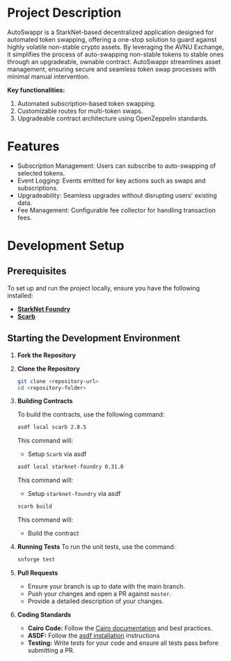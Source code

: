 # Project Description
AutoSwappr is a StarkNet-based decentralized application designed for automated token swapping, offering a one-stop solution to guard against highly volatile non-stable crypto assets. By leveraging the AVNU Exchange, it simplifies the process of auto-swapping non-stable tokens to stable ones through an upgradeable, ownable contract. AutoSwappr streamlines asset management, ensuring secure and seamless token swap processes with minimal manual intervention.

**Key functionalities:**
1. Automated subscription-based token swapping.
2. Customizable routes for multi-token swaps.
3. Upgradeable contract architecture using OpenZeppelin standards.



# Features
- Subscription Management: Users can subscribe to auto-swapping of selected tokens.
- Event Logging: Events emitted for key actions such as swaps and subscriptions.
- Upgradeability: Seamless upgrades without disrupting users' existing data.
- Fee Management: Configurable fee collector for handling transaction fees.



# Development Setup
## Prerequisites
To set up and run the project locally, ensure you have the following installed:

- [**StarkNet Foundry**](https://foundry-rs.github.io/starknet-foundry/index.html) 
- [**Scarb**](https://docs.swmansion.com/scarb/download.html)



## Starting the Development Environment

1. **Fork the Repository**

2. **Clone the Repository**

   ```sh
   git clone <repository-url>
   cd <repository-folder>
   ```


3. **Building Contracts**

   To build the contracts, use the following command:

   ```sh
   asdf local scarb 2.8.5
   ```
   This command will:
   - Setup `Scarb` via asdf


   ```sh
   asdf local starknet-foundry 0.31.0
   ```
   This command will:
   - Setup `starknet-foundry` via asdf


   ```sh
   scarb build
   ```
   This command will:
   - Build the contract


4. **Running Tests**
   To run the unit tests, use the command:

   ```sh
   snforge test
   ```

5. **Pull Requests**
   - Ensure your branch is up to date with the main branch.
   - Push your changes and open a PR against `master`.
   - Provide a detailed description of your changes.

6. **Coding Standards**
   - **Cairo Code:** Follow the [Cairo documentation](https://www.cairo-lang.org/docs/) and best practices.
   - **ASDF:** Follow the [asdf installation](https://asdf-vm.com/guide/getting-started.html) instructions
   - **Testing:** Write tests for your code and ensure all tests pass before submitting a PR.
